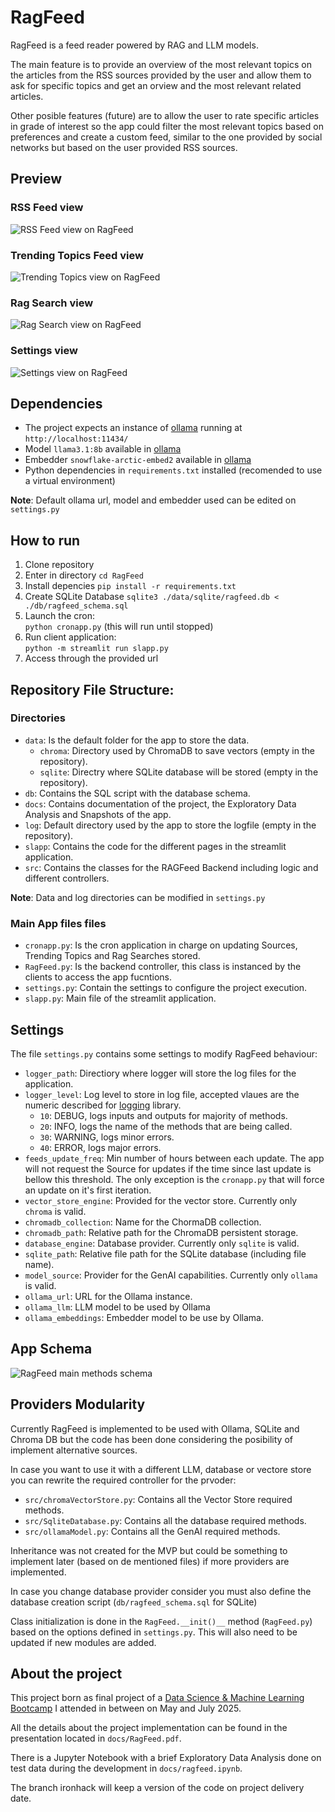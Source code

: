 # RagFeed

RagFeed is a feed reader powered by RAG and LLM models.

The main feature is to provide an overview of the most relevant topics on the articles from the RSS sources provided by the user and allow them to ask for specific topics and get an orview and the most relevant related articles.

Other posible features (future) are to allow the user to rate specific articles in grade of interest so the app could filter the most relevant topics based on preferences and create a custom feed, similar to the one provided by social networks but based on the user provided RSS sources.

## Preview
### RSS Feed view
![RSS Feed view on RagFeed](./docs/img/ragfeed_01.png "RagFeed - RSS Feed")
### Trending Topics Feed view
![Trending Topics view on RagFeed](./docs/img/ragfeed_02.png "RagFeed - Trending Topics Feed")
### Rag Search view
![Rag Search view on RagFeed](./docs/img/ragfeed_03.png "RagFeed - Rag Search")
### Settings view
![Settings view on RagFeed](./docs/img/ragfeed_04.png "RagFeed - Settingsh")

## Dependencies
- The project expects an instance of [ollama](https://ollama.com/download) running at `http://localhost:11434/`
- Model `llama3.1:8b` available in [ollama](https://ollama.com/library/llama3.1)
- Embedder `snowflake-arctic-embed2` available in [ollama](https://ollama.com/library/snowflake-arctic-embed2)
- Python dependencies in `requirements.txt` installed (recomended to use a virtual environment)

**Note**: Default ollama url, model and embedder used can be edited on `settings.py`

## How to run
1. Clone repository
2. Enter in directory
    `cd RagFeed`
2. Install depencies 
    `pip install -r requirements.txt`
3. Create SQLite Database
    `sqlite3 ./data/sqlite/ragfeed.db < ./db/ragfeed_schema.sql`
4. Launch the cron: \
    `python cronapp.py` (this will run until stopped)    
5. Run client  application:\
    `python -m streamlit run slapp.py`
6. Access through the provided url
 
## Repository File Structure:
### Directories
- `data`: Is the default folder for the app to store the data.
    - `chroma`: Directory used by ChromaDB to save vectors (empty in the repository).
    - `sqlite`: Directry where SQLite database will be stored (empty in the repository).
- `db`:  Contains the SQL script with the database schema.
- `docs`: Contains documentation of the project, the Exploratory Data Analysis and Snapshots of the app.
- `log`: Default directory used by the app to store the logfile (empty in the repository). 
- `slapp`: Contains the code for the different pages in the streamlit application.
- `src`: Contains the classes for the RAGFeed Backend including logic and different controllers.

**Note**: Data and log directories can be modified in `settings.py`

### Main App files files
- `cronapp.py`: Is the cron application in charge on updating Sources, Trending Topics and Rag Searches stored.
- `RagFeed.py`: Is the backend controller, this class is instanced by the clients to access the app fucntions.
- `settings.py`: Contain the settings to configure the project execution.
- `slapp.py`: Main file of the streamlit application.

## Settings
The file `settings.py` contains some settings to modify RagFeed behaviour:
- `logger_path`: Directiory where logger will store the log files for the application.
- `logger_level`: Log level to store in log file, accepted vlaues are the numeric described for [logging](https://docs.python.org/3/library/logging.html#logging-levels) library.
    - `10`: DEBUG, logs inputs and outputs for majority of methods.
    - `20`: INFO, logs the name of the methods that are being called.
    - `30`: WARNING, logs minor errors.
    - `40`: ERROR, logs major errors.
- `feeds_update_freq`: Min number of hours between each update. The app will not request the Source for updates if the time since last update is bellow this threshold. The only exception is the `cronapp.py` that will force an update on it's first iteration.
- `vector_store_engine`: Provided for the vector store. Currently only `chroma` is valid.
- `chromadb_collection`: Name for the ChormaDB collection.
- `chromadb_path`: Relative path for the ChromaDB persistent storage.
- `database_engine`: Database provider. Currently only `sqlite` is valid.
- `sqlite_path`: Relative file path for the SQLite database (including file name).
- `model_source`: Provider for the GenAI capabilities. Currently only `ollama` is valid.
- `ollama_url`: URL for the Ollama instance.
- `ollama_llm`: LLM model to be used by Ollama
- `ollama_embeddings`: Embedder model to be use by Ollama.

## App Schema
![RagFeed main methods schema](./docs/img/ragfeed_schema.png "RagFeed - Schema")

## Providers Modularity
Currently RagFeed is implemented to be used with Ollama, SQLite and Chroma DB but the code has been done considering the posibility of implement alternative sources.

In case you want to use it with a different LLM, database or vectore store you can rewrite the required controller for the prvoder:
- `src/chromaVectorStore.py`: Contains all the Vector Store required methods.
- `src/SqliteDatabase.py`: Contains all the database required methods.
- `src/ollamaModel.py`: Contains all the GenAI required methods.

Inheritance was not created for the MVP but could be something to implement later (based on de mentioned files) if more providers are implemented.

In case you change database provider consider you must also define the database creation script (`db/ragfeed_schema.sql` for SQLite)

Class initialization is done in the `RagFeed.__init()__` method (`RagFeed.py`) based on the options defined in `settings.py`. This will also need to be updated if new modules are added.

## About the project
This project born as final project of a [Data Science & Machine Learning Bootcamp](https://www.ironhack.com/es-en/data-science-machine-learning/remote) I attended in between on May and July 2025.

All the details about the project implementation can be found in the presentation located in `docs/RagFeed.pdf`.

There is a Jupyter Notebook with a brief Exploratory Data Analysis done on test data during the development in `docs/ragfeed.ipynb`. 

The branch ironhack will keep a version of the code on project delivery date.


